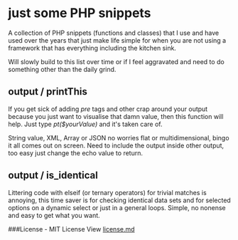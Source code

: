 just some PHP snippets
===================

A collection of PHP snippets (functions and classes) that I use and have used over the years that just make life simple for when you are not using a framework that has everything including the kitchen sink.  

Will slowly build to this list over time or if I feel aggravated and need to do something other than the daily grind.


## output / printThis ##

If you get sick of adding _pre_ tags and other crap around your output because you just want to visualise that damn value, then this function will help.  Just type *pt($yourValue)* and it's taken care of.  

String value, XML, Array or JSON no worries flat or multidimensional, bingo it all comes out on screen.  Need to include the output inside other output, too easy just change the echo value to return.

## output / is_identical ##

Littering code with elseif (or ternary operators) for trivial matches is annoying, this time saver is for checking identical data sets and for selected options on a dynamic select or just in a general loops. Simple, no nonense and easy to get what you want.

###License - MIT License
View [license.md](license.md)





